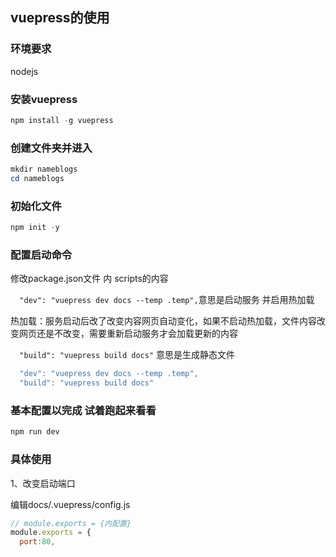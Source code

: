 ## vuepress的使用

### 环境要求

nodejs

### 安装vuepress

```powershell
npm install -g vuepress
```

### 创建文件夹并进入

```powershell
mkdir nameblogs
cd nameblogs
```

### 初始化文件

```powershell
npm init -y
```

### 配置启动命令

修改package.json文件 内 scripts的内容

`  "dev": "vuepress dev docs --temp .temp",`意思是启动服务 并启用热加载

热加载：服务启动后改了改变内容网页自动变化，如果不启动热加载，文件内容改变网页还是不改变，需要重新启动服务才会加载更新的内容

`  "build": "vuepress build docs"`  意思是生成静态文件

```powershell
  "dev": "vuepress dev docs --temp .temp",
  "build": "vuepress build docs"
```

### 基本配置以完成 试着跑起来看看

```powershell
npm run dev
```



### 具体使用

1、改变启动端口

编辑docs/.vuepress/config.js

```js
// module.exports = {内配置}
module.exports = {
  port:80,
```


